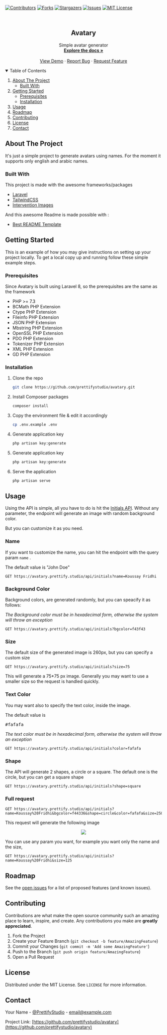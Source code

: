 <!--
*** Thanks for checking out the Best-README-Template. If you have a suggestion
*** that would make this better, please fork the repo and create a pull request
*** or simply open an issue with the tag "enhancement".
*** Thanks again! Now go create something AMAZING! :D
-->



<!-- PROJECT SHIELDS -->
<!--
*** I'm using markdown "reference style" links for readability.
*** Reference links are enclosed in brackets [ ] instead of parentheses ( ).
*** See the bottom of this document for the declaration of the reference variables
*** for contributors-url, forks-url, etc. This is an optional, concise syntax you may use.
*** https://www.markdownguide.org/basic-syntax/#reference-style-links
-->
[![Contributors][contributors-shield]][contributors-url]
[![Forks][forks-shield]][forks-url]
[![Stargazers][stars-shield]][stars-url]
[![Issues][issues-shield]][issues-url]
[![MIT License][license-shield]][license-url]



<!-- PROJECT LOGO -->
<br />
<p align="center">
  <h2 align="center">Avatary</h2>

  <p align="center">
    Simple avatar generator
    <br />
    <a href="https://github.com/prettifystudio/avatary"><strong>Explore the docs »</strong></a>
    <br />
    <br />
    <a href="https://avatary.prettify.studio/">View Demo</a>
    ·
    <a href="https://github.com/prettifystudio/avatary/issues">Report Bug</a>
    ·
    <a href="https://github.com/prettifystudio/avatary/issues">Request Feature</a>
  </p>
</p>



<!-- TABLE OF CONTENTS -->
<details open="open">
  <summary>Table of Contents</summary>
  <ol>
    <li>
      <a href="#about-the-project">About The Project</a>
      <ul>
        <li><a href="#built-with">Built With</a></li>
      </ul>
    </li>
    <li>
      <a href="#getting-started">Getting Started</a>
      <ul>
        <li><a href="#prerequisites">Prerequisites</a></li>
        <li><a href="#installation">Installation</a></li>
      </ul>
    </li>
    <li><a href="#usage">Usage</a></li>
    <li><a href="#roadmap">Roadmap</a></li>
    <li><a href="#contributing">Contributing</a></li>
    <li><a href="#license">License</a></li>
    <li><a href="#contact">Contact</a></li>
  </ol>
</details>



<!-- ABOUT THE PROJECT -->
## About The Project

It's just a simple project to generate avatars using names. For the moment it supports only english and arabic names.


### Built With

This project is made with the awesome frameworks/packages 
* [Laravel](https://laravel.com)
* [TailwindCSS](https://tailwindcss.com/)
* [Intervention Images](http://image.intervention.io/)

And this awesome Readme is made possible with :
* [Best README Template](https://github.com/othneildrew/Best-README-Template)



<!-- GETTING STARTED -->
## Getting Started

This is an example of how you may give instructions on setting up your project locally.
To get a local copy up and running follow these simple example steps.

### Prerequisites

Since Avatary is built using Laravel 8, so the prerequisites are the same as the framework

* PHP >= 7.3
* BCMath PHP Extension
* Ctype PHP Extension
* Fileinfo PHP Extension
* JSON PHP Extension
* Mbstring PHP Extension
* OpenSSL PHP Extension
* PDO PHP Extension
* Tokenizer PHP Extension
* XML PHP Extension
* GD PHP Extension



### Installation

1. Clone the repo
   ```sh
   git clone https://github.com/prettifystudio/avatary.git
   ```
2. Install Composer packages
   ```sh
   composer install
   ```
3. Copy the environment file & edit it accordingly
   ```sh
   cp .env.example .env
   ```

4. Generate application key
   ```sh
   php artisan key:generate
   ```

5. Generate application key
   ```sh
   php artisan key:generate
   ```
6. Serve the application
   ```sh
   php artisan serve
   ```





<!-- USAGE EXAMPLES -->
## Usage

Using the API is simple, all you have to do is hit the [Initials API](https://avatary.prettify.studio/api/initials).
Without any parameter, the endpoint will generate an image with random background color.

But you can customize it as you need.

### Name 
If you want to customize the name, you can hit the endpoint with the query param ```name``` .

The default value is "John Doe" 
```
GET https://avatary.prettify.studio/api/initials?name=Koussay Fridhi
```

### Background Color
Background colors, are generated randomly, but you can speacify it as follows:

_The Background color must be in hexadecimal form, otherwise the system will throw an exception_

```
GET https://avatary.prettify.studio/api/initials?bgcolor=f43f43
```

### Size
The default size of the generated image is 260px, but you can specify a custom size

```
GET https://avatary.prettify.studio/api/initials?size=75
```
This will generate a 75*75 px image. 
Generally you may want to use a smaller size so the request is handled quickly.


### Text Color
You may want also to specify the text color, inside the image.

The default value is <pre>#fafafa</pre> 


_The text color must be in hexadecimal form, otherwise the system will throw an exception_


```
GET https://avatary.prettify.studio/api/initials?color=fafafa
```

### Shape
The API will generate 2 shapes, a circle or a square. The default one is the circle, but you can get a square shape
```
GET https://avatary.prettify.studio/api/initials?shape=square
```

### Full request 

```
GET https://avatary.prettify.studio/api/initials?name=Koussay%20Fridhi&bgcolor=f44336&shape=circle&color=fafafa&size=250
```
This request will generate the following image

<section align="center">
    <img src="https://avatary.prettify.studio/api/initials?name=Koussay%20Fridhi&bgcolor=f44336&shape=circle&color=fafafa&size=120">
</section>

You can use any param you want, for example you want only the name and the size,

```
GET https://avatary.prettify.studio/api/initials?name=Koussay%20Fridhi&size=125
```


<!-- ROADMAP -->
## Roadmap

See the [open issues](https://github.com/prettifystudio/avatary/issues) for a list of proposed features (and known issues).



<!-- CONTRIBUTING -->
## Contributing

Contributions are what make the open source community such an amazing place to learn, inspire, and create. Any contributions you make are **greatly appreciated**.

1. Fork the Project
2. Create your Feature Branch (`git checkout -b feature/AmazingFeature`)
3. Commit your Changes (`git commit -m 'Add some AmazingFeature'`)
4. Push to the Branch (`git push origin feature/AmazingFeature`)
5. Open a Pull Request



<!-- LICENSE -->
## License

Distributed under the MIT License. See `LICENSE` for more information.



<!-- CONTACT -->
## Contact

Your Name - [@PrettifyStudio](https://twitter.com/prettifystudio) - email@example.com

Project Link: [https://github.com/prettifystudio/avatary](https://github.com/prettifystudio/avatary)









<!-- MARKDOWN LINKS & IMAGES -->
<!-- https://www.markdownguide.org/basic-syntax/#reference-style-links -->
[contributors-shield]: https://img.shields.io/github/contributors/prettifystudio/avatary.svg?style=for-the-badge
[contributors-url]: https://github.com/prettifystudio/avatary/graphs/contributors
[forks-shield]: https://img.shields.io/github/forks/prettifystudio/avatary.svg?style=for-the-badge
[forks-url]: https://github.com/prettifystudio/avatary/network/members
[stars-shield]: https://img.shields.io/github/stars/prettifystudio/avatary.svg?style=for-the-badge
[stars-url]: https://github.com/prettifystudio/avatary/stargazers
[issues-shield]: https://img.shields.io/github/issues/prettifystudio/avatary.svg?style=for-the-badge
[issues-url]: https://github.com/prettifystudio/avatary/issues
[license-shield]: https://img.shields.io/github/license/prettifystudio/avatary.svg?style=for-the-badge
[license-url]: https://github.com/prettifystudio/avatary/blob/master/LICENSE.txt
[linkedin-shield]: https://img.shields.io/badge/-LinkedIn-black.svg?style=for-the-badge&logo=linkedin&colorB=555
[linkedin-url]: https://linkedin.com/in/othneildrew
[product-screenshot]: images/screenshot.png